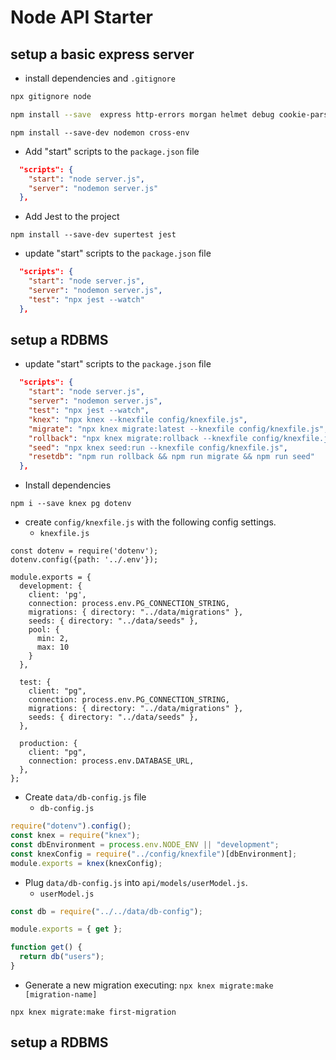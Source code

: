 # Node API Starter

## setup a basic express server

-   install dependencies and `.gitignore`
```sh
npx gitignore node
```

```sh
npm install --save  express http-errors morgan helmet debug cookie-parser
```

```
npm install --save-dev nodemon cross-env
```

-   Add "start" scripts to the `package.json` file
```json
  "scripts": {
    "start": "node server.js",
    "server": "nodemon server.js"
  },
```

- Add Jest to the project

```
npm install --save-dev supertest jest
```

-   update "start" scripts to the `package.json` file
```json
  "scripts": {
    "start": "node server.js",
    "server": "nodemon server.js",
    "test": "npx jest --watch"
  },
```

## setup a RDBMS

-   update "start" scripts to the `package.json` file
```json
  "scripts": {
    "start": "node server.js",
    "server": "nodemon server.js",
    "test": "npx jest --watch",
    "knex": "npx knex --knexfile config/knexfile.js",
    "migrate": "npx knex migrate:latest --knexfile config/knexfile.js",
    "rollback": "npx knex migrate:rollback --knexfile config/knexfile.js",
    "seed": "npx knex seed:run --knexfile config/knexfile.js",
    "resetdb": "npm run rollback && npm run migrate && npm run seed"
  },
```

- Install dependencies
```
npm i --save knex pg dotenv 
```

- create `config/knexfile.js` with the following config settings.
  - `knexfile.js`
```
const dotenv = require('dotenv');
dotenv.config({path: '../.env'});

module.exports = {
  development: {
    client: 'pg',
    connection: process.env.PG_CONNECTION_STRING,
    migrations: { directory: "../data/migrations" },
    seeds: { directory: "../data/seeds" },
    pool: {
      min: 2, 
      max: 10
    }
  },

  test: {
    client: "pg",
    connection: process.env.PG_CONNECTION_STRING,
    migrations: { directory: "../data/migrations" },
    seeds: { directory: "../data/seeds" },
  },

  production: {
    client: "pg",
    connection: process.env.DATABASE_URL,
  },
};
```

- Create `data/db-config.js` file
  - `db-config.js`
```js
require("dotenv").config();
const knex = require("knex");
const dbEnvironment = process.env.NODE_ENV || "development";
const knexConfig = require("../config/knexfile")[dbEnvironment];
module.exports = knex(knexConfig);
```

- Plug `data/db-config.js` into `api/models/userModel.js`.
  - `userModel.js`
```js
const db = require("../../data/db-config");

module.exports = { get };

function get() {
  return db("users");
}
```

- Generate a new migration executing: `npx knex migrate:make [migration-name]`
```    
npx knex migrate:make first-migration
```  

## setup a RDBMS